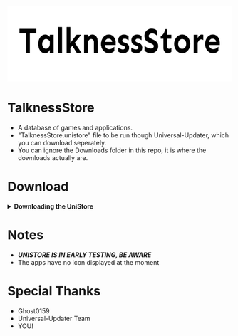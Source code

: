 <div align="center"><a href="https://github.com/TomTalker/TalknessStore/blob/master/TalknessStore.unistore"><img src="https://github.com/TomTalker/TalknessStore/blob/master/Resources/Logo/TalknessStoreBlackAlt-1800x500.png?raw=true" height="170px"></a></div>

# TalknessStore
- A database of games and applications.
- "TalknessStore.unistore" file to be run though Universal-Updater, which you can download seperately.
- You can ignore the Downloads folder in this repo, it is where the downloads actually are.

# Download
<details><summary><B>Downloading the UniStore</B></summary>

- Head over to [here](https://github.com/TomTalker/TalknessStore/blob/master/TalknessStore.unistore) to download.
- Or alternatively use these QR Codes to download from Universal-Updater

##### QR Code (Stable)
  <a href="https://github.com/TomTalker/TalknessStore/blob/master/Resources/QRs%20New/qr-code.png?raw=true"><img src="https://github.com/TomTalker/TalknessStore/blob/master/Resources/QRs%20New/qr-code.png?raw=true" height="300px"></a>
  
##### QR Code (Unstable)
  <a href="https://github.com/TomTalker/TalknessStore/blob/master/Resources/QRs%20New/qr-code%20(1).png?raw=true"><img src="https://github.com/TomTalker/TalknessStore/blob/master/Resources/QRs%20New/qr-code%20(1).png?raw=true" height="300px"></a>

  </details></details>

# Notes
- ***UNISTORE IS IN EARLY TESTING, BE AWARE***
- The apps have no icon displayed at the moment

# Special Thanks
- Ghost0159
- Universal-Updater Team
- YOU!
